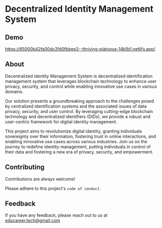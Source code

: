 
# Decentralized Identity Management System





## Demo

https://65000b42fa00dc2fd0fbbee3--thriving-platypus-14b1b1.netlify.app/



## About

Decentralized identity Management System is decentralized identification management system that leverages blockchain technology to enhance user privacy, security, and control while enabling innovative use cases in various domains.

Our solution presents a groundbreaking approach to the challenges posed by centralized identification systems and the associated issues of data privacy, security, and user control. By leveraging cutting-edge blockchain technology and decentralized identifiers (DIDs), we provide a robust and user-centric framework for digital identity management.

This project aims to revolutionize digital identity, granting individuals sovereignty over their information, fostering trust in online interactions, and enabling innovative use cases across various industries.
Join us on the journey to redefine identity management, putting individuals in control of their data and fostering a new era of privacy, security, and empowerment.



## Contributing

Contributions are always welcome!

Please adhere to this project's `code of conduct`.


## Feedback

If you have any feedback, please reach out to us at educareer.tech@gmail.com

